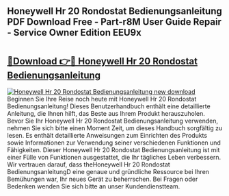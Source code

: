 ## Honeywell Hr 20 Rondostat Bedienungsanleitung PDF Download Free - Part-r8M User Guide Repair - Service Owner Edition EEU9x

# <h2><a href="http://df4zw8m.blite.top/?on=Honeywell+Hr+20+Rondostat+Bedienungsanleitung">🔗Download 👉🔴 Honeywell Hr 20 Rondostat Bedienungsanleitung</a></h2>

[![Honeywell Hr 20 Rondostat Bedienungsanleitung new download](https://i.imgur.com/lujVjoI.png)](http://df4zw8m.blite.top/?on=Honeywell+Hr+20+Rondostat+Bedienungsanleitung)
Beginnen Sie Ihre Reise noch heute mit Honeywell Hr 20 Rondostat Bedienungsanleitung! Dieses Benutzerhandbuch enthält eine detaillierte Anleitung, die Ihnen hilft, das Beste aus Ihrem Produkt herauszuholen. Bevor Sie Ihr Honeywell Hr 20 Rondostat Bedienungsanleitung verwenden, nehmen Sie sich bitte einen Moment Zeit, um dieses Handbuch sorgfältig zu lesen. Es enthält detaillierte Anweisungen zum Einrichten des Produkts sowie Informationen zur Verwendung seiner verschiedenen Funktionen und Fähigkeiten. Dieser Honeywell Hr 20 Rondostat Bedienungsanleitung ist mit einer Fülle von Funktionen ausgestattet, die Ihr tägliches Leben verbessern. Wir vertrauen darauf, dass theHoneywell Hr 20 Rondostat BedienungsanleitungD eine genaue und gründliche Ressource bei Ihren Bemühungen war, Ihr neues Gerät zu beherrschen. Bei Fragen oder Bedenken wenden Sie sich bitte an unser Kundendienstteam.
